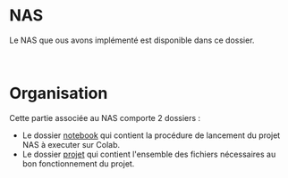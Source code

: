 <h1>NAS</h1>

Le NAS que ous avons implémenté est disponible dans ce dossier.

</br>
<h1>Organisation</h1>

Cette partie associée au NAS comporte 2 dossiers :
- Le dossier [notebook](https://gitlab.aubay.io/development/innov/fla/poc/2022-s1/nas/-/tree/main/nas/notebook) qui contient la procédure de lancement du projet NAS à executer sur Colab.
- Le dossier [projet](https://gitlab.aubay.io/development/innov/fla/poc/2022-s1/nas/-/tree/main/nas/project) qui contient l'ensemble des fichiers nécessaires au bon fonctionnement du projet. 